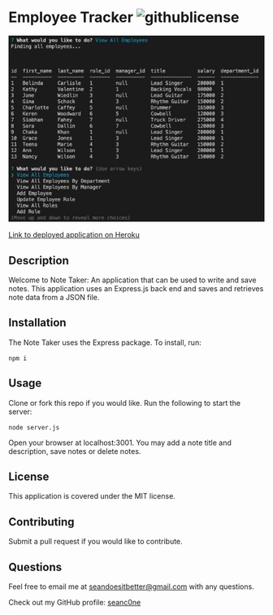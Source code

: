# Employee Tracker ![githublicense](https://img.shields.io/badge/license-MIT-blue.svg)

[![ScreenShot](screenshot.png)](https://lit-reef-93078.herokuapp.com/)

[Link to deployed application on Heroku](https://lit-reef-93078.herokuapp.com/)

## Description

Welcome to Note Taker: An application that can be used to write and save notes. This application uses an Express.js back end and saves and retrieves note data from a JSON file.


## Installation

The Note Taker uses the Express package. To install, run: 

```
npm i
```

## Usage

Clone or fork this repo if you would like. Run the following to start the server:
```
node server.js
```
Open your browser at localhost:3001. You may add a note title and description, save notes or delete notes.

## License

This application is covered under the MIT license.

## Contributing

Submit a pull request if you would like to contribute.

## Questions
Feel free to email me at seandoesitbetter@gmail.com with any questions.

Check out my GitHub profile: [seanc0ne](https://www.github.com/seanc0ne)
